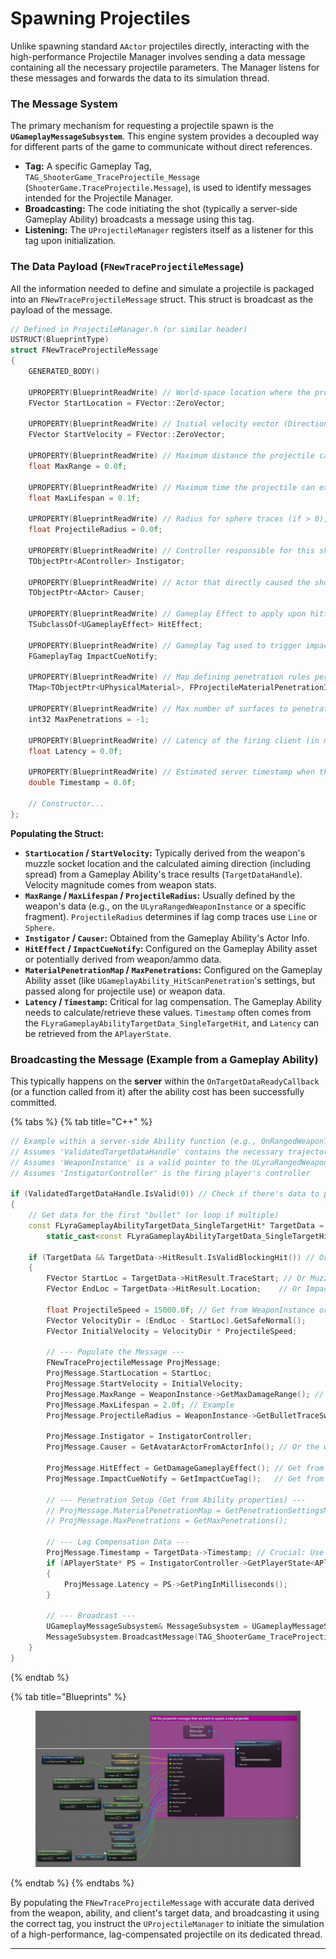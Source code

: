 # Spawning Projectiles

Unlike spawning standard `AActor` projectiles directly, interacting with the high-performance Projectile Manager involves sending a data message containing all the necessary projectile parameters. The Manager listens for these messages and forwards the data to its simulation thread.

### The Message System

The primary mechanism for requesting a projectile spawn is the **`UGameplayMessageSubsystem`**. This engine system provides a decoupled way for different parts of the game to communicate without direct references.

* **Tag:** A specific Gameplay Tag, `TAG_ShooterGame_TraceProjectile_Message` (`ShooterGame.TraceProjectile.Message`), is used to identify messages intended for the Projectile Manager.
* **Broadcasting:** The code initiating the shot (typically a server-side Gameplay Ability) broadcasts a message using this tag.
* **Listening:** The `UProjectileManager` registers itself as a listener for this tag upon initialization.

### The Data Payload (`FNewTraceProjectileMessage`)

All the information needed to define and simulate a projectile is packaged into an `FNewTraceProjectileMessage` struct. This struct is broadcast as the payload of the message.

```cpp
// Defined in ProjectileManager.h (or similar header)
USTRUCT(BlueprintType)
struct FNewTraceProjectileMessage
{
    GENERATED_BODY()

    UPROPERTY(BlueprintReadWrite) // World-space location where the projectile simulation begins.
    FVector StartLocation = FVector::ZeroVector;

    UPROPERTY(BlueprintReadWrite) // Initial velocity vector (Direction * Speed).
    FVector StartVelocity = FVector::ZeroVector;

    UPROPERTY(BlueprintReadWrite) // Maximum distance the projectile can travel (in cm).
    float MaxRange = 0.0f;

    UPROPERTY(BlueprintReadWrite) // Maximum time the projectile can exist (in seconds).
    float MaxLifespan = 0.1f;

    UPROPERTY(BlueprintReadWrite) // Radius for sphere traces (if > 0), 0 for line trace.
    float ProjectileRadius = 0.0f;

    UPROPERTY(BlueprintReadWrite) // Controller responsible for this shot.
    TObjectPtr<AController> Instigator;

    UPROPERTY(BlueprintReadWrite) // Actor that directly caused the shot (e.g., the Weapon actor).
    TObjectPtr<AActor> Causer;

    UPROPERTY(BlueprintReadWrite) // Gameplay Effect to apply upon hitting a valid target.
    TSubclassOf<UGameplayEffect> HitEffect;

    UPROPERTY(BlueprintReadWrite) // Gameplay Tag used to trigger impact cosmetic cues (particles, sounds).
    FGameplayTag ImpactCueNotify;

    UPROPERTY(BlueprintReadWrite) // Map defining penetration rules per Physical Material.
    TMap<TObjectPtr<UPhysicalMaterial>, FProjectileMaterialPenetrationInfo> MaterialPenetrationMap;

    UPROPERTY(BlueprintReadWrite) // Max number of surfaces to penetrate (-1 for infinite, 0 for none).
    int32 MaxPenetrations = -1;

    UPROPERTY(BlueprintReadWrite) // Latency of the firing client (in ms) at the time of the shot. Needed for lag comp.
    float Latency = 0.0f;

    UPROPERTY(BlueprintReadWrite) // Estimated server timestamp when the client fired. Needed for lag comp.
    double Timestamp = 0.0f;

    // Constructor...
};
```

**Populating the Struct:**

* **`StartLocation` / `StartVelocity`:** Typically derived from the weapon's muzzle socket location and the calculated aiming direction (including spread) from a Gameplay Ability's trace results (`TargetDataHandle`). Velocity magnitude comes from weapon stats.
* **`MaxRange` / `MaxLifespan` / `ProjectileRadius`:** Usually defined by the weapon's data (e.g., on the `ULyraRangedWeaponInstance` or a specific fragment). `ProjectileRadius` determines if lag comp traces use `Line` or `Sphere`.
* **`Instigator` / `Causer`:** Obtained from the Gameplay Ability's Actor Info.
* **`HitEffect` / `ImpactCueNotify`:** Configured on the Gameplay Ability asset or potentially derived from weapon/ammo data.
* **`MaterialPenetrationMap` / `MaxPenetrations`:** Configured on the Gameplay Ability asset (like `UGameplayAbility_HitScanPenetration`'s settings, but passed along for projectile use) or weapon data.
* **`Latency` / `Timestamp`:** Critical for lag compensation. The Gameplay Ability needs to calculate/retrieve these values. `Timestamp` often comes from the `FLyraGameplayAbilityTargetData_SingleTargetHit`, and `Latency` can be retrieved from the `APlayerState`.

### Broadcasting the Message (Example from a Gameplay Ability)

This typically happens on the **server** within the `OnTargetDataReadyCallback` (or a function called from it) after the ability cost has been successfully committed.

{% tabs %}
{% tab title="C++" %}
```cpp
// Example within a server-side Ability function (e.g., OnRangedWeaponTargetDataReady)
// Assumes 'ValidatedTargetDataHandle' contains the necessary trajectory info
// Assumes 'WeaponInstance' is a valid pointer to the ULyraRangedWeaponInstance
// Assumes 'InstigatorController' is the firing player's controller

if (ValidatedTargetDataHandle.IsValid(0)) // Check if there's data to process
{
    // Get data for the first "bullet" (or loop if multiple)
    const FLyraGameplayAbilityTargetData_SingleTargetHit* TargetData =
        static_cast<const FLyraGameplayAbilityTargetData_SingleTargetHit*>(ValidatedTargetDataHandle.Get(0));

    if (TargetData && TargetData->HitResult.IsValidBlockingHit()) // Or just use TraceStart/End
    {
        FVector StartLoc = TargetData->HitResult.TraceStart; // Or Muzzle Location
        FVector EndLoc = TargetData->HitResult.Location;    // Or ImpactPoint or TraceEnd

        float ProjectileSpeed = 15000.0f; // Get from WeaponInstance or stats
        FVector VelocityDir = (EndLoc - StartLoc).GetSafeNormal();
        FVector InitialVelocity = VelocityDir * ProjectileSpeed;

        // --- Populate the Message ---
        FNewTraceProjectileMessage ProjMessage;
        ProjMessage.StartLocation = StartLoc;
        ProjMessage.StartVelocity = InitialVelocity;
        ProjMessage.MaxRange = WeaponInstance->GetMaxDamageRange(); // Example
        ProjMessage.MaxLifespan = 2.0f; // Example
        ProjMessage.ProjectileRadius = WeaponInstance->GetBulletTraceSweepRadius(); // Use weapon sweep radius

        ProjMessage.Instigator = InstigatorController;
        ProjMessage.Causer = GetAvatarActorFromActorInfo(); // Or the weapon actor itself

        ProjMessage.HitEffect = GetDamageGameplayEffect(); // Get from Ability or Weapon
        ProjMessage.ImpactCueNotify = GetImpactCueTag();   // Get from Ability or Weapon

        // --- Penetration Setup (Get from Ability properties) ---
        // ProjMessage.MaterialPenetrationMap = GetPenetrationSettingsMap();
        // ProjMessage.MaxPenetrations = GetMaxPenetrations();

        // --- Lag Compensation Data ---
        ProjMessage.Timestamp = TargetData->Timestamp; // Crucial: Use timestamp from client data
        if (APlayerState* PS = InstigatorController->GetPlayerState<APlayerState>())
        {
            ProjMessage.Latency = PS->GetPingInMilliseconds();
        }

        // --- Broadcast ---
        UGameplayMessageSubsystem& MessageSubsystem = UGameplayMessageSubsystem::Get(GetWorld());
        MessageSubsystem.BroadcastMessage(TAG_ShooterGame_TraceProjectile_Message, ProjMessage);
    }
}

```


{% endtab %}

{% tab title="Blueprints" %}
<figure><img src="../../../.gitbook/assets/image.png" alt=""><figcaption></figcaption></figure>
{% endtab %}
{% endtabs %}

By populating the `FNewTraceProjectileMessage` with accurate data derived from the weapon, ability, and client's target data, and broadcasting it using the correct tag, you instruct the `UProjectileManager` to initiate the simulation of a high-performance, lag-compensated projectile on its dedicated thread.

***
